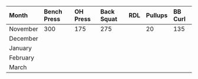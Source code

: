 | Month        | Bench Press     | OH Press        | Back Squat      | RDL             | Pullups      | BB Curl         |
| :----------- | :-------------- | :-------------- | :-------------- | :-------------- | :------------| :-------------- |
| November     | 300             | 175             | 275             |                 | 20           | 135             |
| December     |                 |                 |                 |                 |              |                 |
| January      |                 |                 |                 |                 |              |                 |
| February     |                 |                 |                 |                 |              |                 |
| March        |                 |                 |                 |                 |              |                 |